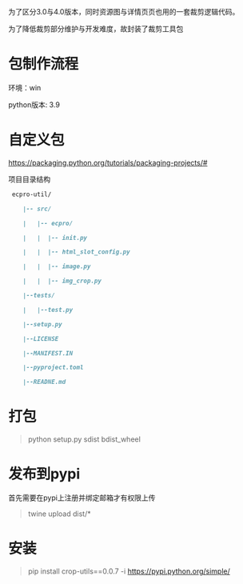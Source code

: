 为了区分3.0与4.0版本，同时资源图与详情页页也用的一套裁剪逻辑代码。

为了降低裁剪部分维护与开发难度，故封装了裁剪工具包





# 包制作流程

环境：win

python版本: 3.9



# 自定义包

https://packaging.python.org/tutorials/packaging-projects/#



项目目录结构

~~~markdown
 ecpro-util/

 	|-- src/

 	|   |-- ecpro/

 	|   |  |-- init.py

 	|   |  |-- html_slot_config.py

 	|   |  |-- image.py

 	|   |  |-- img_crop.py

 	|--tests/

 	|   |--test.py

 	|--setup.py

 	|--LICENSE

 	|--MANIFEST.IN

 	|--pyproject.toml

 	|--READNE.md
~~~

# 打包
> python setup.py sdist bdist_wheel



# 发布到pypi

首先需要在pypi上注册并绑定邮箱才有权限上传

> twine upload dist/*



# 安装



> pip install crop-utils==0.0.7 -i  https://pypi.python.org/simple/